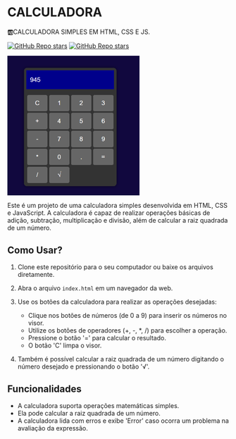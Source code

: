 # CALCULADORA
🆎CALCULADORA SIMPLES EM HTML, CSS E JS.

[![GitHub Repo stars](https://img.shields.io/badge/VILHALVA-GITHUB-03A9F4?logo=github)](https://github.com/VILHALVA)
[![GitHub Repo stars](https://img.shields.io/badge/MEUS-CURSOS-03A9F4?logo=github)](https://github.com/VILHALVA?tab=repositories&q=CURSO&type=public&language=&sort=) <br>

<img src="FOTO.png" align="center" width="300"> <br>

Este é um projeto de uma calculadora simples desenvolvida em HTML, CSS e JavaScript. A calculadora é capaz de realizar operações básicas de adição, subtração, multiplicação e divisão, além de calcular a raiz quadrada de um número.

## Como Usar?
1. Clone este repositório para o seu computador ou baixe os arquivos diretamente.

2. Abra o arquivo `index.html` em um navegador da web.

3. Use os botões da calculadora para realizar as operações desejadas:
   - Clique nos botões de números (de 0 a 9) para inserir os números no visor.
   - Utilize os botões de operadores (+, -, *, /) para escolher a operação.
   - Pressione o botão '=' para calcular o resultado.
   - O botão 'C' limpa o visor.

4. Também é possível calcular a raiz quadrada de um número digitando o número desejado e pressionando o botão '√'.

## Funcionalidades
- A calculadora suporta operações matemáticas simples.
- Ela pode calcular a raiz quadrada de um número.
- A calculadora lida com erros e exibe 'Error' caso ocorra um problema na avaliação da expressão.
